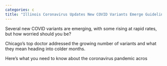 ```yaml
---
categories: c
title: "Illinois Coronavirus Updates New COVID Variants Emerge Guideline Changes"
---
```


Several new COVID variants are emerging, with some rising at rapid rates, but how worried should you be? 



Chicago&#8217;s top doctor addressed the growing number of variants and what they mean heading into colder months. 



Here&#8217;s what you need to know about the coronavirus pandemic acros